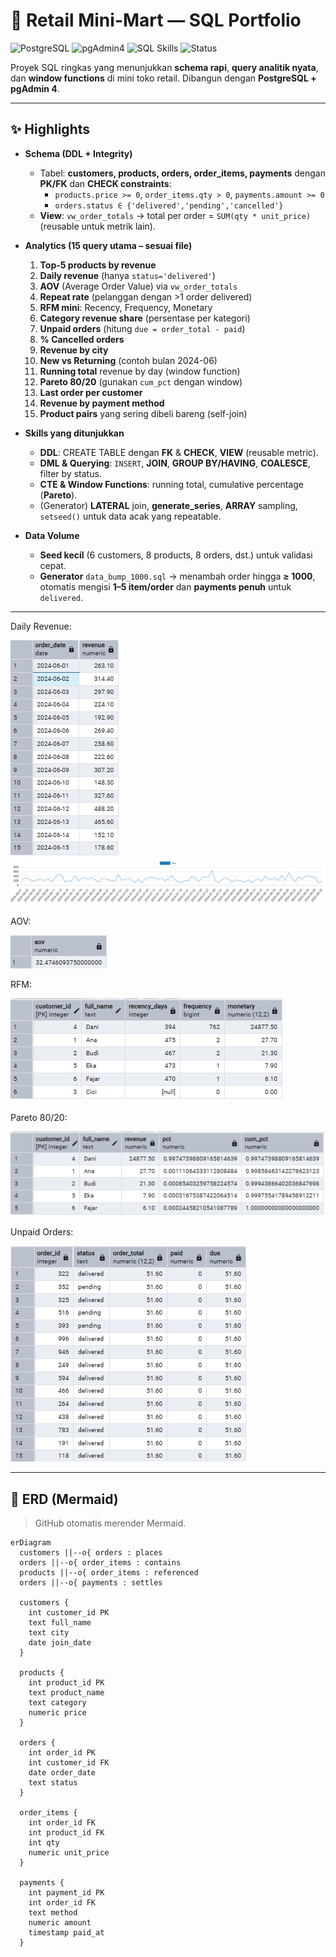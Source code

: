 # 🛒 Retail Mini-Mart — SQL Portfolio 

![PostgreSQL](https://img.shields.io/badge/PostgreSQL-15-blue?logo=postgresql)
![pgAdmin4](https://img.shields.io/badge/pgAdmin-4-1f425f)
![SQL Skills](https://img.shields.io/badge/Skills-JOIN%20%7C%20CTE%20%7C%20Window%20%7C%20GROUP%20BY%20%7C%20HAVING-green)
![Status](https://img.shields.io/badge/Data-%E2%89%A5%201000%20orders-brightgreen)

Proyek SQL ringkas yang menunjukkan **schema rapi**, **query analitik nyata**, dan **window functions** di mini toko retail. Dibangun dengan **PostgreSQL + pgAdmin 4**. 

---

## ✨ Highlights
- **Schema (DDL + Integrity)**
  - Tabel: **customers, products, orders, order_items, payments** dengan **PK/FK** dan **CHECK constraints**:
    - `products.price >= 0`, `order_items.qty > 0`, `payments.amount >= 0`
    - `orders.status ∈ {'delivered','pending','cancelled'}`
  - **View**: `vw_order_totals` → total per order = `SUM(qty * unit_price)` (reusable untuk metrik lain).

- **Analytics (15 query utama – sesuai file)**
  1. **Top-5 products by revenue**  
  2. **Daily revenue** (hanya `status='delivered'`)  
  3. **AOV** (Average Order Value) via `vw_order_totals`  
  4. **Repeat rate** (pelanggan dengan >1 order delivered)  
  5. **RFM mini**: Recency, Frequency, Monetary  
  6. **Category revenue share** (persentase per kategori)  
  7. **Unpaid orders** (hitung `due = order_total - paid`)  
  8. **% Cancelled orders**  
  9. **Revenue by city**  
  10. **New vs Returning** (contoh bulan 2024-06)  
  11. **Running total** revenue by day (window function)  
  12. **Pareto 80/20** (gunakan `cum_pct` dengan window)  
  13. **Last order per customer**  
  14. **Revenue by payment method**  
  15. **Product pairs** yang sering dibeli bareng (self-join)

- **Skills yang ditunjukkan**
  - **DDL**: CREATE TABLE dengan **FK** & **CHECK**, **VIEW** (reusable metric).
  - **DML & Querying**: `INSERT`, **JOIN**, **GROUP BY/HAVING**, **COALESCE**, filter by status.
  - **CTE & Window Functions**: running total, cumulative percentage (**Pareto**).
  - (Generator) **LATERAL** join, **generate_series**, **ARRAY** sampling, `setseed()` untuk data acak yang repeatable.

- **Data Volume**
  - **Seed kecil** (6 customers, 8 products, 8 orders, dst.) untuk validasi cepat.
  - **Generator** `data_bump_1000.sql` → menambah order hingga **≥ 1000**, otomatis mengisi **1–5 item/order** dan **payments penuh** untuk `delivered`.


---

Daily Revenue:

![Daily Revenue](reports/screenshots/daily_revenue.PNG)
![Daily Revenue](reports/screenshots/revenue_by_day.png)

AOV:

![AOV](reports/screenshots/aov.PNG)

RFM:

![RFM Mini](reports/screenshots/rfm.PNG)

Pareto 80/20:

![Pareto 80/20](reports/screenshots/pareto.PNG)

Unpaid Orders:

![Unpaid Orders](reports/screenshots/unpaid_orders.PNG)

---

## 🧱 ERD (Mermaid)
> GitHub otomatis merender Mermaid.
```mermaid
erDiagram
  customers ||--o{ orders : places
  orders ||--o{ order_items : contains
  products ||--o{ order_items : referenced
  orders ||--o{ payments : settles

  customers {
    int customer_id PK
    text full_name
    text city
    date join_date
  }

  products {
    int product_id PK
    text product_name
    text category
    numeric price
  }

  orders {
    int order_id PK
    int customer_id FK
    date order_date
    text status
  }

  order_items {
    int order_id FK
    int product_id FK
    int qty
    numeric unit_price
  }

  payments {
    int payment_id PK
    int order_id FK
    text method
    numeric amount
    timestamp paid_at
  }
